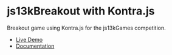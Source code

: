 # js13kBreakout with Kontra.js

Breakout game using Kontra.js for the js13kGames competition.

- [Live Demo](https://breakouts.js13kgames.com/Kontra.js/)
- [Documentation](https://straker.github.io/kontra/)